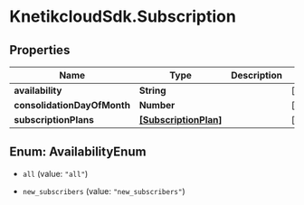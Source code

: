 # KnetikcloudSdk.Subscription

## Properties
Name | Type | Description | Notes
------------ | ------------- | ------------- | -------------
**availability** | **String** |  | [optional] 
**consolidationDayOfMonth** | **Number** |  | [optional] 
**subscriptionPlans** | [**[SubscriptionPlan]**](SubscriptionPlan.md) |  | [optional] 


<a name="AvailabilityEnum"></a>
## Enum: AvailabilityEnum


* `all` (value: `"all"`)

* `new_subscribers` (value: `"new_subscribers"`)




